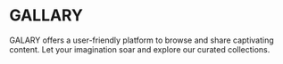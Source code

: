 # GALLARY
 GALARY offers a user-friendly platform to browse and share captivating content. Let your imagination soar and explore our curated collections.
